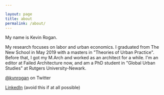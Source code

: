 ```yaml
---

layout: page
title: about
permalink: /about/
---
```


My name is Kevin Rogan.

My research focuses on labor and urban economics. I graduated from The New School in May 2019 with a masters in "Theories of Urban Practice". Before that, I got my M.Arch and worked as an architect for a while. I'm an editor at Failed Architecture now, and am a PhD student in "Global Urban Studies" at Rutgers University-Newark.

[@kvnrogan](https://twitter.com/kvnrogan) on Twitter

[LinkedIn](https://www.linkedin.com/in/kejarogan/) (avoid this if at all possible)
